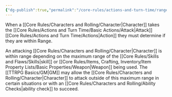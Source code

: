 ```yaml
---
{"dg-publish":true,"permalink":"/core-rules/actions-and-turn-time/range/"}
---
```


When a [[Core Rules/Characters and Rolling/Character\|Character]] takes the [[Core Rules/Actions and Turn Time/Basic Actions/Attack\|Attack]] [[Core Rules/Actions and Turn Time/Actions\|Action]] they must determine if they are within Range.

An attacking [[Core Rules/Characters and Rolling/Character\|Character]] is within range depending on the maximum range of the [[Core Rules/Skills and Flaws/Skills\|skill]] or [[Core Rules/Items, Crafting, Inventory/Item Property Lists/Basic Properties/Weapon\|Weapon]] being used. The [[TTRPG Basics/GM\|GM]] may allow the [[Core Rules/Characters and Rolling/Character\|Character]] to attack outside of this maximum range in certain situations or with an [[Core Rules/Characters and Rolling/Ability Checks\|ability check]] to succeed.